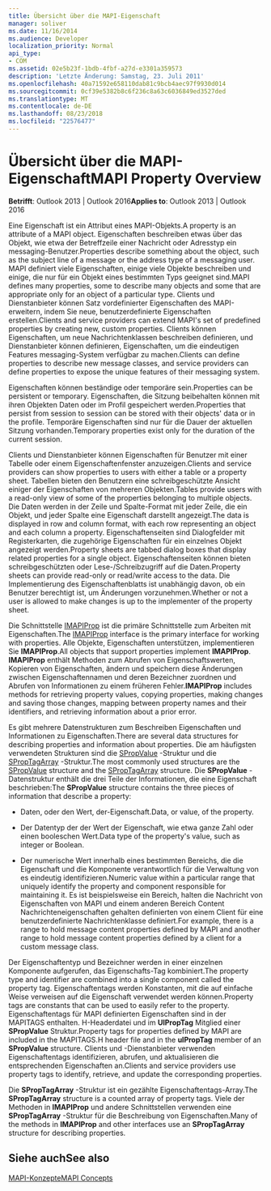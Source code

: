 ```yaml
---
title: Übersicht über die MAPI-Eigenschaft
manager: soliver
ms.date: 11/16/2014
ms.audience: Developer
localization_priority: Normal
api_type:
- COM
ms.assetid: 02e5b23f-1bdb-4fbf-a27d-e3301a359573
description: 'Letzte Änderung: Samstag, 23. Juli 2011'
ms.openlocfilehash: 40a71592e658110dab81c9bcb4aec97f9930d014
ms.sourcegitcommit: 0cf39e5382b8c6f236c8a63c6036849ed3527ded
ms.translationtype: MT
ms.contentlocale: de-DE
ms.lasthandoff: 08/23/2018
ms.locfileid: "22576477"
---
```

# <a name="mapi-property-overview"></a><span data-ttu-id="cb9b8-103">Übersicht über die MAPI-Eigenschaft</span><span class="sxs-lookup"><span data-stu-id="cb9b8-103">MAPI Property Overview</span></span>

  
  
<span data-ttu-id="cb9b8-104">**Betrifft**: Outlook 2013 | Outlook 2016</span><span class="sxs-lookup"><span data-stu-id="cb9b8-104">**Applies to**: Outlook 2013 | Outlook 2016</span></span> 
  
<span data-ttu-id="cb9b8-105">Eine Eigenschaft ist ein Attribut eines MAPI-Objekts.</span><span class="sxs-lookup"><span data-stu-id="cb9b8-105">A property is an attribute of a MAPI object.</span></span> <span data-ttu-id="cb9b8-106">Eigenschaften beschreiben etwas über das Objekt, wie etwa der Betreffzeile einer Nachricht oder Adresstyp ein messaging-Benutzer.</span><span class="sxs-lookup"><span data-stu-id="cb9b8-106">Properties describe something about the object, such as the subject line of a message or the address type of a messaging user.</span></span> <span data-ttu-id="cb9b8-107">MAPI definiert viele Eigenschaften, einige viele Objekte beschreiben und einige, die nur für ein Objekt eines bestimmten Typs geeignet sind.</span><span class="sxs-lookup"><span data-stu-id="cb9b8-107">MAPI defines many properties, some to describe many objects and some that are appropriate only for an object of a particular type.</span></span> <span data-ttu-id="cb9b8-108">Clients und Dienstanbieter können Satz vordefinierter Eigenschaften des MAPI-erweitern, indem Sie neue, benutzerdefinierte Eigenschaften erstellen.</span><span class="sxs-lookup"><span data-stu-id="cb9b8-108">Clients and service providers can extend MAPI's set of predefined properties by creating new, custom properties.</span></span> <span data-ttu-id="cb9b8-109">Clients können Eigenschaften, um neue Nachrichtenklassen beschreiben definieren, und Dienstanbieter können definieren, Eigenschaften, um die eindeutigen Features messaging-System verfügbar zu machen.</span><span class="sxs-lookup"><span data-stu-id="cb9b8-109">Clients can define properties to describe new message classes, and service providers can define properties to expose the unique features of their messaging system.</span></span>
  
<span data-ttu-id="cb9b8-110">Eigenschaften können beständige oder temporäre sein.</span><span class="sxs-lookup"><span data-stu-id="cb9b8-110">Properties can be persistent or temporary.</span></span> <span data-ttu-id="cb9b8-111">Eigenschaften, die Sitzung beibehalten können mit ihren Objekten Daten oder im Profil gespeichert werden.</span><span class="sxs-lookup"><span data-stu-id="cb9b8-111">Properties that persist from session to session can be stored with their objects' data or in the profile.</span></span> <span data-ttu-id="cb9b8-112">Temporäre Eigenschaften sind nur für die Dauer der aktuellen Sitzung vorhanden.</span><span class="sxs-lookup"><span data-stu-id="cb9b8-112">Temporary properties exist only for the duration of the current session.</span></span> 
  
<span data-ttu-id="cb9b8-113">Clients und Dienstanbieter können Eigenschaften für Benutzer mit einer Tabelle oder einem Eigenschaftenfenster anzuzeigen.</span><span class="sxs-lookup"><span data-stu-id="cb9b8-113">Clients and service providers can show properties to users with either a table or a property sheet.</span></span> <span data-ttu-id="cb9b8-114">Tabellen bieten den Benutzern eine schreibgeschützte Ansicht einiger der Eigenschaften von mehreren Objekten.</span><span class="sxs-lookup"><span data-stu-id="cb9b8-114">Tables provide users with a read-only view of some of the properties belonging to multiple objects.</span></span> <span data-ttu-id="cb9b8-115">Die Daten werden in der Zeile und Spalte-Format mit jeder Zeile, die ein Objekt, und jeder Spalte eine Eigenschaft darstellt angezeigt.</span><span class="sxs-lookup"><span data-stu-id="cb9b8-115">The data is displayed in row and column format, with each row representing an object and each column a property.</span></span> <span data-ttu-id="cb9b8-116">Eigenschaftenseiten sind Dialogfelder mit Registerkarten, die zugehörige Eigenschaften für ein einzelnes Objekt angezeigt werden.</span><span class="sxs-lookup"><span data-stu-id="cb9b8-116">Property sheets are tabbed dialog boxes that display related properties for a single object.</span></span> <span data-ttu-id="cb9b8-117">Eigenschaftenseiten können bieten schreibgeschützten oder Lese-/Schreibzugriff auf die Daten.</span><span class="sxs-lookup"><span data-stu-id="cb9b8-117">Property sheets can provide read-only or read/write access to the data.</span></span> <span data-ttu-id="cb9b8-118">Die Implementierung des Eigenschaftenblatts ist unabhängig davon, ob ein Benutzer berechtigt ist, um Änderungen vorzunehmen.</span><span class="sxs-lookup"><span data-stu-id="cb9b8-118">Whether or not a user is allowed to make changes is up to the implementer of the property sheet.</span></span>
  
<span data-ttu-id="cb9b8-119">Die Schnittstelle [IMAPIProp](imapipropiunknown.md) ist die primäre Schnittstelle zum Arbeiten mit Eigenschaften.</span><span class="sxs-lookup"><span data-stu-id="cb9b8-119">The [IMAPIProp](imapipropiunknown.md) interface is the primary interface for working with properties.</span></span> <span data-ttu-id="cb9b8-120">Alle Objekte, Eigenschaften unterstützen, implementieren Sie **IMAPIProp**.</span><span class="sxs-lookup"><span data-stu-id="cb9b8-120">All objects that support properties implement **IMAPIProp**.</span></span> <span data-ttu-id="cb9b8-121">**IMAPIProp** enthält Methoden zum Abrufen von Eigenschaftswerten, Kopieren von Eigenschaften, ändern und speichern diese Änderungen zwischen Eigenschaftennamen und deren Bezeichner zuordnen und Abrufen von Informationen zu einem früheren Fehler.</span><span class="sxs-lookup"><span data-stu-id="cb9b8-121">**IMAPIProp** includes methods for retrieving property values, copying properties, making changes and saving those changes, mapping between property names and their identifiers, and retrieving information about a prior error.</span></span> 
  
<span data-ttu-id="cb9b8-122">Es gibt mehrere Datenstrukturen zum Beschreiben Eigenschaften und Informationen zu Eigenschaften.</span><span class="sxs-lookup"><span data-stu-id="cb9b8-122">There are several data structures for describing properties and information about properties.</span></span> <span data-ttu-id="cb9b8-123">Die am häufigsten verwendeten Strukturen sind die [SPropValue](spropvalue.md) -Struktur und die [SPropTagArray](sproptagarray.md) -Struktur.</span><span class="sxs-lookup"><span data-stu-id="cb9b8-123">The most commonly used structures are the [SPropValue](spropvalue.md) structure and the [SPropTagArray](sproptagarray.md) structure.</span></span> <span data-ttu-id="cb9b8-124">Die **SPropValue** -Datenstruktur enthält die drei Teile der Informationen, die eine Eigenschaft beschrieben:</span><span class="sxs-lookup"><span data-stu-id="cb9b8-124">The **SPropValue** structure contains the three pieces of information that describe a property:</span></span> 
  
- <span data-ttu-id="cb9b8-125">Daten, oder den Wert, der-Eigenschaft.</span><span class="sxs-lookup"><span data-stu-id="cb9b8-125">Data, or value, of the property.</span></span>
    
- <span data-ttu-id="cb9b8-126">Der Datentyp der der Wert der Eigenschaft, wie etwa ganze Zahl oder einen booleschen Wert.</span><span class="sxs-lookup"><span data-stu-id="cb9b8-126">Data type of the property's value, such as integer or Boolean.</span></span> 
    
- <span data-ttu-id="cb9b8-127">Der numerische Wert innerhalb eines bestimmten Bereichs, die die Eigenschaft und die Komponente verantwortlich für die Verwaltung von es eindeutig identifizieren.</span><span class="sxs-lookup"><span data-stu-id="cb9b8-127">Numeric value within a particular range that uniquely identify the property and component responsible for maintaining it.</span></span> <span data-ttu-id="cb9b8-128">Es ist beispielsweise ein Bereich, halten die Nachricht von Eigenschaften von MAPI und einem anderen Bereich Content Nachrichteneigenschaften gehalten definierten von einem Client für eine benutzerdefinierte Nachrichtenklasse definiert.</span><span class="sxs-lookup"><span data-stu-id="cb9b8-128">For example, there is a range to hold message content properties defined by MAPI and another range to hold message content properties defined by a client for a custom message class.</span></span> 
    
<span data-ttu-id="cb9b8-129">Der Eigenschaftentyp und Bezeichner werden in einer einzelnen Komponente aufgerufen, das Eigenschafts-Tag kombiniert.</span><span class="sxs-lookup"><span data-stu-id="cb9b8-129">The property type and identifier are combined into a single component called the property tag.</span></span> <span data-ttu-id="cb9b8-130">Eigenschaftentags werden Konstanten, mit die auf einfache Weise verweisen auf die Eigenschaft verwendet werden können.</span><span class="sxs-lookup"><span data-stu-id="cb9b8-130">Property tags are constants that can be used to easily refer to the property.</span></span> <span data-ttu-id="cb9b8-131">Eigenschaftentags für MAPI definierten Eigenschaften sind in der MAPITAGS enthalten. H-Headerdatei und im **UlPropTag** Mitglied einer **SPropValue** Struktur.</span><span class="sxs-lookup"><span data-stu-id="cb9b8-131">Property tags for properties defined by MAPI are included in the MAPITAGS.H header file and in the **ulPropTag** member of an **SPropValue** structure.</span></span> <span data-ttu-id="cb9b8-132">Clients und -Dienstanbieter verwenden Eigenschaftentags identifizieren, abrufen, und aktualisieren die entsprechenden Eigenschaften an.</span><span class="sxs-lookup"><span data-stu-id="cb9b8-132">Clients and service providers use property tags to identify, retrieve, and update the corresponding properties.</span></span> 
  
<span data-ttu-id="cb9b8-133">Die **SPropTagArray** -Struktur ist ein gezählte Eigenschaftentags-Array.</span><span class="sxs-lookup"><span data-stu-id="cb9b8-133">The **SPropTagArray** structure is a counted array of property tags.</span></span> <span data-ttu-id="cb9b8-134">Viele der Methoden in **IMAPIProp** und andere Schnittstellen verwenden eine **SPropTagArray** -Struktur für die Beschreibung von Eigenschaften.</span><span class="sxs-lookup"><span data-stu-id="cb9b8-134">Many of the methods in **IMAPIProp** and other interfaces use an **SPropTagArray** structure for describing properties.</span></span> 
  
## <a name="see-also"></a><span data-ttu-id="cb9b8-135">Siehe auch</span><span class="sxs-lookup"><span data-stu-id="cb9b8-135">See also</span></span>



[<span data-ttu-id="cb9b8-136">MAPI-Konzepte</span><span class="sxs-lookup"><span data-stu-id="cb9b8-136">MAPI Concepts</span></span>](mapi-concepts.md)

